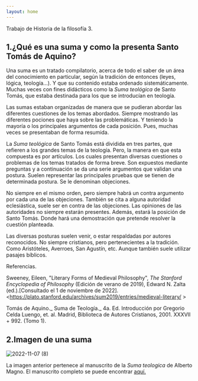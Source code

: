 ```yaml
---
layout: home 
---
```

Trabajo de Historia de la filosofía 3. 

## **1.¿Qué es una suma y como la presenta Santo Tomás de Aquino?**

Una suma es un tratado compilatorio, acerca de todo el saber de un área del
conocimiento en particular, según la tradición de entonces (leyes, lógica,
teología...). Y que su contenido estaba ordenado sistemáticamente. Muchas veces
con fines didácticos como la _Suma teológica_ de Santo Tomás, que estaba destinada
para los que se introducían en teología.

Las sumas estaban organizadas de manera que se pudieran abordar las diferentes
cuestiones de los temas abordados. Siempre mostrando las diferentes pociones que
haya sobre las problemáticas. Y teniendo la mayoría o los principales argumentos
de cada posición. Pues, muchas veces se presentaban de forma resumida.

La _Suma teológica_ de Santo Tomás está dividida en tres partes, que refieren a los
grandes temas de la teología. Pero, la manera en que esta compuesta es por
artículos. Los cuales presentan diversas cuestiones o problemas de los temas
tratados de forma breve. Son expuestos mediante preguntas y a continuación se da
una serie argumentos que validan una postura. Suelen representar las principales
pruebas que se tienen de determinada postura. Se le denominan objeciones.

No siempre en el mismo orden, pero siempre habrá un contra argumento por cada
una de las objeciones. También se cita a alguna autoridad eclesiástica, suele ser en
contra de las objeciones. Las opiniones de las autoridades no siempre estarán
presentes. Además, estará la posición de Santo Tomás. Donde hará una
demostración que pretende resolver la cuestión planteada.

Las diversas posturas suelen venir, o estar respaldadas por autores reconocidos.
No siempre cristianos, pero pertenecientes a la tradición. Como Aristóteles,
Averroes, San Agustín, etc. Aunque también suele utilizar pasajes bíblicos.

Referencias.

Sweeney, Eileen, "Literary Forms of Medieval Philosophy", _The Stanford
    Encyclopedia of Philosophy_ (Edición de verano de 2019), Edward N. Zalta (ed.).[Consultado el 1 de noviembre de 2022].
    <https://plato.stanford.edu/archives/sum2019/entries/medieval-literary/ >

Tomás de Aquino._ Suma de Teología._ 4a. Ed. Introducción por Gregorio Celda
    Luengo, et. al. Madrid, Biblioteca de Autores Cristianos, 2001. XXXVII + 992.
    (Tomo 1).

## **2.Imagen de una suma**
![2022-11-07 (8)](https://user-images.githubusercontent.com/119964547/206098139-29ff22ff-5fa0-410d-bfbb-5748d16b69b6.png)

La imagen anterior pertenece al manuscrito de la _Suma teologica_ de Alberto Magno. El manuscrito completo se puede encontrar [aquí.](https://gallica.bnf.fr/ark:/12148/btv1b10557304x)
